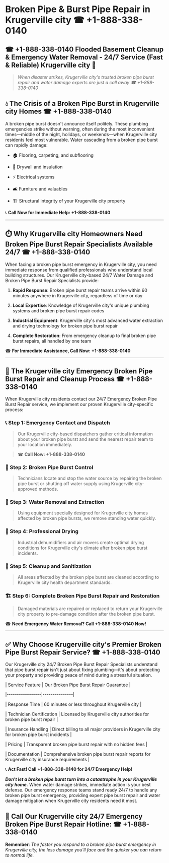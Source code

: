 # Broken Pipe & Burst Pipe Repair in Krugerville city ☎ +1-888-338-0140  
## ☎ +1-888-338-0140 Flooded Basement Cleanup & Emergency Water Removal - 24/7 Service (Fast & Reliable) Krugerville city 🚨  

> *When disaster strikes, Krugerville city's trusted broken pipe burst repair and water damage experts are just a call away ☎ +1-888-338-0140*  

## 💧 The Crisis of a Broken Pipe Burst in Krugerville city Homes ☎ +1-888-338-0140  

A broken pipe burst doesn't announce itself politely. These plumbing emergencies strike without warning, often during the most inconvenient times—middle of the night, holidays, or weekends—when Krugerville city residents feel most vulnerable. Water cascading from a broken pipe burst can rapidly damage:  

* 🏠 Flooring, carpeting, and subflooring  
* 🧱 Drywall and insulation  
* ⚡ Electrical systems  
* 🛋️ Furniture and valuables  
* 🏗️ Structural integrity of your Krugerville city property  

📞 **Call Now for Immediate Help: +1-888-338-0140**  

---  

## ⏱️ Why Krugerville city Homeowners Need Broken Pipe Burst Repair Specialists Available 24/7 ☎ +1-888-338-0140  

When facing a broken pipe burst emergency in Krugerville city, you need immediate response from qualified professionals who understand local building structures. Our Krugerville city-based 24/7 Water Damage and Broken Pipe Burst Repair Specialists provide:  

1. **Rapid Response**: Broken pipe burst repair teams arrive within 60 minutes anywhere in Krugerville city, regardless of time or day  
2. **Local Expertise**: Knowledge of Krugerville city's unique plumbing systems and broken pipe burst repair codes  
3. **Industrial Equipment**: Krugerville city's most advanced water extraction and drying technology for broken pipe burst repair  
4. **Complete Restoration**: From emergency cleanup to final broken pipe burst repairs, all handled by one team  

☎ **For Immediate Assistance, Call Now: +1-888-338-0140**  

---  

## 🔧 The Krugerville city Emergency Broken Pipe Burst Repair and Cleanup Process ☎ +1-888-338-0140  

When Krugerville city residents contact our 24/7 Emergency Broken Pipe Burst Repair service, we implement our proven Krugerville city-specific process:  

### 📞 Step 1: Emergency Contact and Dispatch  
> Our Krugerville city-based dispatchers gather critical information about your broken pipe burst and send the nearest repair team to your location immediately.  
> ☎ **Call Now: +1-888-338-0140**  

### 🚿 Step 2: Broken Pipe Burst Control  
> Technicians locate and stop the water source by repairing the broken pipe burst or shutting off water supply using Krugerville city-approved methods.  

### 🌊 Step 3: Water Removal and Extraction  
> Using equipment specially designed for Krugerville city homes affected by broken pipe bursts, we remove standing water quickly.  

### 💨 Step 4: Professional Drying  
> Industrial dehumidifiers and air movers create optimal drying conditions for Krugerville city's climate after broken pipe burst incidents.  

### 🧼 Step 5: Cleanup and Sanitization  
> All areas affected by the broken pipe burst are cleaned according to Krugerville city health department standards.  

### 🏗️ Step 6: Complete Broken Pipe Burst Repair and Restoration  
> Damaged materials are repaired or replaced to return your Krugerville city property to pre-damage condition after the broken pipe burst.  

☎ **Need Emergency Water Removal? Call +1-888-338-0140 Now!**  

---  

## ✅ Why Choose Krugerville city's Premier Broken Pipe Burst Repair Service? ☎ +1-888-338-0140  

Our Krugerville city 24/7 Broken Pipe Burst Repair Specialists understand that pipe burst repair isn't just about fixing plumbing—it's about protecting your property and providing peace of mind during a stressful situation.  

| Service Feature | Our Broken Pipe Burst Repair Guarantee |  
|-----------------|---------------|  
| Response Time | 60 minutes or less throughout Krugerville city |  
| Technician Certification | Licensed by Krugerville city authorities for broken pipe burst repair |  
| Insurance Handling | Direct billing to all major providers in Krugerville city for broken pipe burst incidents |  
| Pricing | Transparent broken pipe burst repair with no hidden fees |  
| Documentation | Comprehensive broken pipe burst repair reports for Krugerville city insurance requirements |  

📞 **Act Fast! Call +1-888-338-0140 for 24/7 Emergency Help!**  

***Don't let a broken pipe burst turn into a catastrophe in your Krugerville city home.*** When water damage strikes, immediate action is your best defense. Our emergency response teams stand ready 24/7 to handle any broken pipe burst emergency, providing expert pipe burst repair and water damage mitigation when Krugerville city residents need it most.  

## 📱 Call Our Krugerville city 24/7 Emergency Broken Pipe Burst Repair Hotline: ☎ +1-888-338-0140  

**Remember**: *The faster you respond to a broken pipe burst emergency in Krugerville city, the less damage you'll face and the quicker you can return to normal life.*